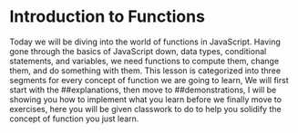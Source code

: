 # Introduction to Functions 

Today we will be diving into the world of functions in JavaScript. Having gone through the basics of JavaScript down, data types, conditional statements, and variables, we need functions to compute them, change them, and do something with them. This lesson is categorized into three segments for every concept of function we are going to learn,
We will first start with the ##explanations, then move to ##demonstrations, I will be showing you how to implement what you learn before we finally move to exercises, here
you will be given classwork to do to help you solidify the concept of function you just learn.
  





